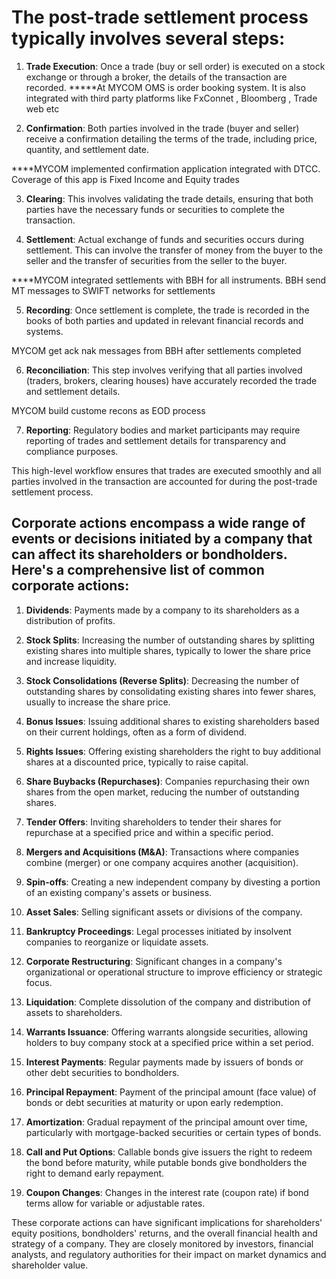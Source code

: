 # The post-trade settlement process typically involves several steps:

1. **Trade Execution**: Once a trade (buy or sell order) is executed on a stock exchange or through a broker, the details of the transaction are recorded.
*****At MYCOM OMS is order booking system. It is also integrated with third party platforms like FxConnet , Bloomberg , Trade web etc 

2. **Confirmation**: Both parties involved in the trade (buyer and seller) receive a confirmation detailing the terms of the trade, including price, quantity, and settlement date.


****MYCOM implemented confirmation application integrated with DTCC. Coverage of this app is Fixed Income and Equity trades

3. **Clearing**: This involves validating the trade details, ensuring that both parties have the necessary funds or securities to complete the transaction.

4. **Settlement**: Actual exchange of funds and securities occurs during settlement. This can involve the transfer of money from the buyer to the seller and the transfer of securities from the seller to the buyer.

****MYCOM integrated settlements with BBH for all instruments. BBH send MT messages to SWIFT networks for settlements

5. **Recording**: Once settlement is complete, the trade is recorded in the books of both parties and updated in relevant financial records and systems.

MYCOM get ack nak messages from BBH after settlements completed 

6. **Reconciliation**: This step involves verifying that all parties involved (traders, brokers, clearing houses) have accurately recorded the trade and settlement details.

MYCOM build custome recons as EOD process

7. **Reporting**: Regulatory bodies and market participants may require reporting of trades and settlement details for transparency and compliance purposes.

This high-level workflow ensures that trades are executed smoothly and all parties involved in the transaction are accounted for during the post-trade settlement process.

## Corporate actions encompass a wide range of events or decisions initiated by a company that can affect its shareholders or bondholders. Here's a comprehensive list of common corporate actions:

1. **Dividends**: Payments made by a company to its shareholders as a distribution of profits.

2. **Stock Splits**: Increasing the number of outstanding shares by splitting existing shares into multiple shares, typically to lower the share price and increase liquidity.

3. **Stock Consolidations (Reverse Splits)**: Decreasing the number of outstanding shares by consolidating existing shares into fewer shares, usually to increase the share price.

4. **Bonus Issues**: Issuing additional shares to existing shareholders based on their current holdings, often as a form of dividend.

5. **Rights Issues**: Offering existing shareholders the right to buy additional shares at a discounted price, typically to raise capital.

6. **Share Buybacks (Repurchases)**: Companies repurchasing their own shares from the open market, reducing the number of outstanding shares.

7. **Tender Offers**: Inviting shareholders to tender their shares for repurchase at a specified price and within a specific period.

8. **Mergers and Acquisitions (M&A)**: Transactions where companies combine (merger) or one company acquires another (acquisition).

9. **Spin-offs**: Creating a new independent company by divesting a portion of an existing company's assets or business.

10. **Asset Sales**: Selling significant assets or divisions of the company.

11. **Bankruptcy Proceedings**: Legal processes initiated by insolvent companies to reorganize or liquidate assets.

12. **Corporate Restructuring**: Significant changes in a company's organizational or operational structure to improve efficiency or strategic focus.

13. **Liquidation**: Complete dissolution of the company and distribution of assets to shareholders.

14. **Warrants Issuance**: Offering warrants alongside securities, allowing holders to buy company stock at a specified price within a set period.

15. **Interest Payments**: Regular payments made by issuers of bonds or other debt securities to bondholders.

16. **Principal Repayment**: Payment of the principal amount (face value) of bonds or debt securities at maturity or upon early redemption.

17. **Amortization**: Gradual repayment of the principal amount over time, particularly with mortgage-backed securities or certain types of bonds.

18. **Call and Put Options**: Callable bonds give issuers the right to redeem the bond before maturity, while putable bonds give bondholders the right to demand early repayment.

19. **Coupon Changes**: Changes in the interest rate (coupon rate) if bond terms allow for variable or adjustable rates.

These corporate actions can have significant implications for shareholders' equity positions, bondholders' returns, and the overall financial health and strategy of a company. They are closely monitored by investors, financial analysts, and regulatory authorities for their impact on market dynamics and shareholder value.
